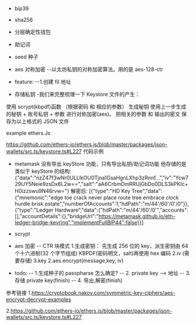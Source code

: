 - bip39

- sha256

- 分层确定性钱包

- 助记词

- seed 种子

- aes 对称加密
  --以太坊私钥的对称加密算法。用的是 aes-128-ctr

- feature:
  --1.创建 fil 地址

- 存储私钥 -我们来完整梳理一下 Keystore 文件的产生：

使用 scrypt(kbpdf)函数 （根据密码 和 相应的参数） 生成秘钥
使用上一步生成的秘钥 + 账号私钥 + 参数 进行对称加密(aes)。
把相关的参数 和 输出的密文 保存为以上格式的 JSON 文件

example ethers.Js

https://github.com/ethers-io/ethers.js/blob/master/packages/json-wallets/src.ts/keystore.ts#L227
代码示例

- metamask
  没有导出 keyStore 功能，只有导出私钥/助记词功能
  他存储的是类似于 keyStore 的结构:
  {"data":"nzZ47f3wNr0ULLlkOU0Tjna1GsaHgnLXhp3zRnnf...","iv":"Ycw729UY5Neie9zsDx6L2w==","salt":"aA6CrbmDmRRUjGbDo0DLS3kPKIc+H0izzswu9N46rvw="}
  解密后:
  [{"type":"HD Key Tree","data":{"mnemonic":"edge toe crack never place route tree embrace clock hurdle brisk estate","numberOfAccounts":1,"hdPath":"m/44'/60'/0'/0"}},{"type":"Ledger Hardware","data":{"hdPath":"m/44'/60'/0'","accounts":[],"accountDetails":{},"bridgeUrl":"https://metamask.github.io/eth-ledger-bridge-keyring","implementFullBIP44":false}}]

- scrypt

- aes 加密
  -- CTR 块模式 1.生成密钥： 先生成 256 位的 key，派生密钥由 64 个十六进制(32 个字节组成) KBPDF(密码明文，salt)再使用 hex 编码
  2.iv (需要存储)
  3.key
  2.aes.encrypt(message,key, iv)

- todo:
  -- 1.生成种子的 passpharse 怎么确定?
  -- 2. private key --> 地址
  -- 3. 存储 private key(finish)
  -- 4. 导出,解密(finish)

参考链接 1.https://cryptobook.nakov.com/symmetric-key-ciphers/aes-encrypt-decrypt-examples

2.https://github.com/ethers-io/ethers.js/blob/master/packages/json-wallets/src.ts/keystore.ts#L227
